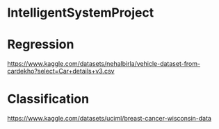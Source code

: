 # IntelligentSystemProject

# Regression
https://www.kaggle.com/datasets/nehalbirla/vehicle-dataset-from-cardekho?select=Car+details+v3.csv

# Classification
https://www.kaggle.com/datasets/uciml/breast-cancer-wisconsin-data
